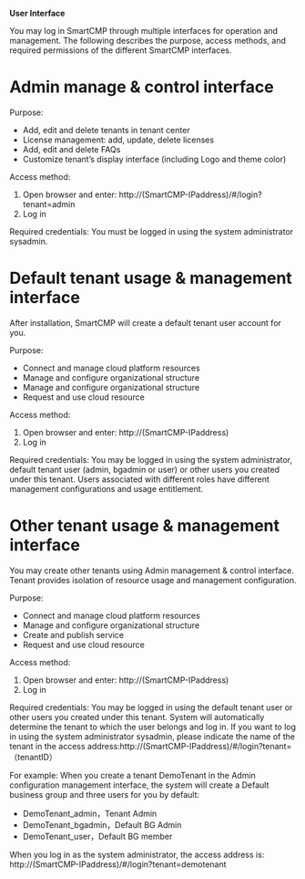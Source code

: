 **User Interface**

You may log in SmartCMP through multiple interfaces for operation and management. The following describes the purpose, access methods, and required permissions of the different SmartCMP interfaces.

 #  Admin manage & control interface

Purpose:
 + Add, edit and delete tenants in tenant center
 + License management: add, update, delete licenses
 + Add, edit and delete FAQs
 + Customize tenant’s display interface (including Logo and theme color)


Access method:
1. Open browser and enter: http://(SmartCMP-IPaddress)/#/login?tenant=admin
2. Log in

Required credentials: 
You must be logged in using the system administrator sysadmin.

  #   Default tenant usage & management interface 

After installation, SmartCMP will create a default tenant user account for you.
 
Purpose:
 + Connect and manage cloud platform resources
 + Manage and configure organizational structure
 + Manage and configure organizational structure
 + Request and use cloud resource

Access method:
1. Open browser and enter: http://(SmartCMP-IPaddress)
2. Log in


Required credentials: 
You may be logged in using the system administrator, default tenant user (admin, bgadmin or user) or other users you created under this tenant. Users associated with different roles have different management configurations and usage entitlement. 


# Other tenant usage & management interface

You may create other tenants using Admin management & control interface. Tenant provides isolation of resource usage and management configuration.

Purpose:
 + Connect and manage cloud platform resources
 + Manage and configure organizational structure
 + Create and publish service
 + Request and use cloud resource

Access method:
1. Open browser and enter: http://(SmartCMP-IPaddress)
2. Log in

Required credentials:
You may be logged in using the default tenant user or other users you created under this tenant. System will automatically determine the tenant to which the user belongs and log in. If you want to log in using the system administrator sysadmin, please indicate the name of the tenant in the access address:http://(SmartCMP-IPaddress)/#/login?tenant=（tenantID）

For example:
When you create a tenant DemoTenant in the Admin configuration management interface, the system will create a Default business group and three users for you by default:
+ DemoTenant_admin，Tenant Admin
+ DemoTenant_bgadmin，Default BG Admin
+ DemoTenant_user，Default BG member

When you log in as the system administrator, the access address is: http://(SmartCMP-IPaddress)/#/login?tenant=demotenant


